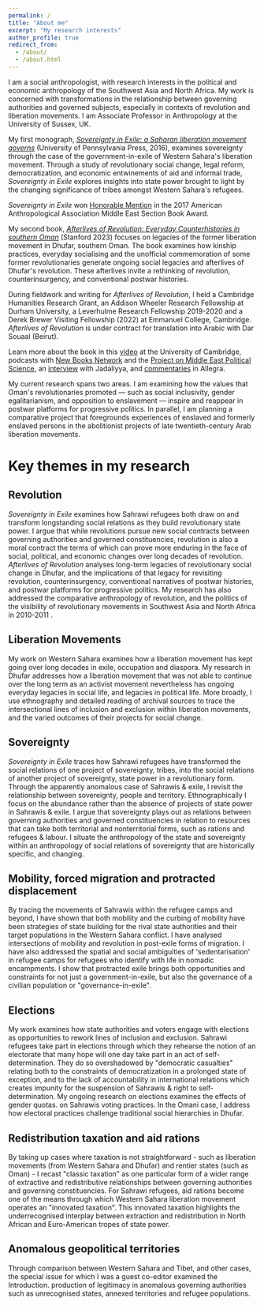 ```yaml
---
permalink: /
title: "About me"
excerpt: "My research interests"
author_profile: true
redirect_from:
  - /about/
  - /about.html
---
```


I am a social anthropologist, with research interests in the political and economic anthropology of the Southwest Asia and North Africa. My work is concerned with transformations in the relationship between governing authorities and governed subjects, especially in contexts of revolution and liberation movements. I am Associate Professor in Anthropology at the University of Sussex, UK.

My first monograph, [*Sovereignty in Exile: a Saharan liberation movement governs*](https://www.pennpress.org/9780812248494/sovereignty-in-exile/) (University of Pennsylvania Press, 2016), examines sovereignty through the case of the government-in-exile of Western Sahara's liberation movement. Through a study of revolutionary social change, legal reform, democratization, and economic entwinements of aid and informal trade, *Sovereignty in Exile* explores insights into state power brought to light by the changing significance of tribes amongst Western Sahara's refugees.

*Sovereignty in Exile* won [Honorable Mention](https://mes.americananthro.org/mes-book-award/) in the 2017 American Anthropological Association Middle East Section Book Award.


My second book, [*Afterlives of Revolution: Everyday Counterhistories in southern Oman*](https://sup.org/books/title/?id=33023) (Stanford 2023) focuses on legacies of the former liberation movement in Dhufar, southern Oman. The book examines how kinship practices, everyday socialising and the unofficial commemoration of some former revolutionaries generate ongoing social legacies and afterlives of Dhufar's revolution. These afterlives invite a rethinking of revolution, counterinsurgency, and conventional postwar histories. 

During fieldwork and writing for <i>Afterlives of Revolution</i>, I held a Cambridge Humanities Research Grant, an Addison Wheeler Research Fellowship at Durham University, a Leverhulme Research Fellowship 2019-2020 and a Derek Brewer Visiting Fellowship (2022) at Emmanuel College, Cambridge. <i>Afterlives of Revolution</i> is under contract for translation into Arabic with Dar Souaal (Beirut). 

Learn more about the book in this [video](https://www.youtube.com/watch?v=gA9w9K3tmTY) at the University of Cambridge, podcasts with [New Books Network](https://newbooksnetwork.com/afterlives-of-revolution) and the [Project on Middle East Political Science](https://pomeps.org/s-13-ep-2), an [interview](https://www.jadaliyya.com/Details/45074/Alice-Wilson,-Afterlives-of-Revolution-Everyday-Counterhistories-in-Southern-Oman-New-Texts-Out-Now) with Jadaliyya, and [commentaries](https://allegralaboratory.net/category/reviews/symposium-reviews/) in Allegra. 

My current research spans two areas. I am examining how the values that Oman's revolutionaries promoted — such as social inclusivity, gender egalitarianism, and opposition to enslavement — inspire and reappear in postwar platforms for progressive politics. In parallel, I am planning a comparative project that foregrounds experiences of enslaved and formerly enslaved persons in the abolitionist projects of late twentieth-century Arab liberation movements.


# Key themes in my research
## Revolution

*Sovereignty in Exile* examines how Sahrawi refugees both draw on and transform longstanding social relations as they build revolutionary state power. I argue that while revolutions pursue new social contracts between governing authorities and governed constituencies, revolution is also a moral contract the terms of which can prove more enduring in the face of social, political, and economic changes over long decades of revolution. *Afterlives of Revolution* analyses long-term legacies of revolutionary social change in Dhufar, and the implications of that legacy for revisiting revolution, counterinsurgency, conventional narratives of postwar histories, and postwar platforms for progressive politics. My research has also addressed the comparative anthropology of revolution, and the politics of the visibility of revolutionary movements in Southwest Asia and North Africa in 2010-2011 . 
## Liberation Movements
My work on Western Sahara examines how a liberation movement has kept going over long decades in exile, occupation and diaspora. My research in Dhufar addresses how a liberation movement that was not able to continue over the long term as an activist movement nevertheless has ongoing everyday legacies in social life, and legacies in political life. More broadly, I use ethnography and detailed reading of archival sources to trace the intersectional lines of inclusion and exclusion within liberation movements, and the varied outcomes of their projects for social change.

## Sovereignty
*Sovereignty in Exile* traces how Sahrawi refugees have transformed the social relations of one project of sovereignty, tribes, into the social relations of another project of sovereignty, state power in a revolutionary form. Through the apparently anomalous case of Sahrawis & exile, I revisit the relationship between sovereignty, people and territory. Ethnographically I focus on the abundance rather than the absence of projects of state power in Sahrawis & exile. I argue that sovereignty plays out as relations between governing authorities and governed constituencies in relation to resources that can take both territorial and nonterritorial forms, such as rations and refugees & labour. I situate the anthropology of the state and sovereignty within an anthropology of social relations of sovereignty that are historically specific, and changing.

## Mobility, forced migration and protracted displacement
By tracing the movements of Sahrawis within the refugee camps and beyond, I have shown that both mobility and the curbing of mobility have been strategies of state building for the rival state authorities and their target populations in the Western Sahara conflict. I have analysed intersections of mobility and revolution in post-exile forms of migration. I have also addressed the spatial and social ambiguities of 'sedentarisation' in refugee camps for refugees who identify with life in nomadic encampments. I show that protracted exile brings both opportunities and constraints for not just a government-in-exile, but also the governance of a civilian population or "governance-in-exile".

## Elections
My work examines how state authorities and voters engage with elections as opportunities to rework lines of inclusion and exclusion. Sahrawi refugees take part in elections through which they rehearse the notion of an electorate that many hope will one day take part in an act of self-determination. They do so overshadowed by "democratic casualties" relating both to the constraints of democratization in a prolonged state of exception, and to the lack of accountability in international relations which creates impunity for the suspension of Sahrawis & right to self-determination. My ongoing research on elections examines the effects of gender quotas. on Sahrawis voting practices. In the Omani case, I address how electoral practices challenge traditional social hierarchies in Dhufar.

## Redistribution taxation and aid rations
By taking up cases where taxation is not straightforward - such as liberation movements (from Western Sahara and Dhufar) and rentier states (such as Oman) - I recast "classic taxation" as one particular form of a wider range of extractive and redistributive relationships between governing authorities and governing constituencies. For Sahrawi refugees, aid rations become one of the means through which Western Sahara liberation movement operates an "innovated taxation". This innovated taxation highlights the underrecognised interplay between extraction and redistribution in North African and Euro-American tropes of state power.

## Anomalous geopolitical territories
Through comparison between Western Sahara and Tibet, and other cases, the special issue for which I was a guest co-editor examined the Introduction. production of legitimacy in anomalous governing authorities such as unrecognised states, annexed territories and refugee populations.
